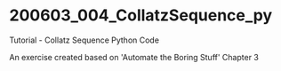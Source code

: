 # 200603_004_CollatzSequence_py
Tutorial - Collatz Sequence Python Code

An exercise created based on 'Automate the Boring Stuff' Chapter 3

